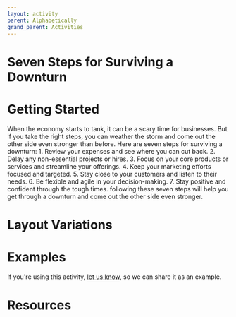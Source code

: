```yaml
---
layout: activity
parent: Alphabetically
grand_parent: Activities
---
```


# Seven Steps for Surviving a Downturn

# Getting Started

When the economy starts to tank, it can be a scary time for businesses. But if you take the right steps, you can weather the storm and come out the other side even stronger than before. Here are seven steps for surviving a downturn: 1. Review your expenses and see where you can cut back. 2. Delay any non-essential projects or hires. 3. Focus on your core products or services and streamline your offerings. 4. Keep your marketing efforts focused and targeted. 5. Stay close to your customers and listen to their needs. 6. Be flexible and agile in your decision-making. 7. Stay positive and confident through the tough times. following these seven steps will help you get through a downturn and come out the other side even stronger.

# Layout Variations
# Examples
If you're using this activity, [let us know](https://github.com/Standards-and-Practices/structured-rapid-development/issues/new?assignees=&labels=documentation&template=example-submission.md&title=Example+of+%5Byour+pattern+here%5D), so we can share it as an example.
# Resources